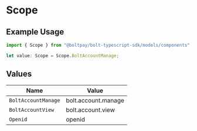 # Scope

## Example Usage

```typescript
import { Scope } from "@boltpay/bolt-typescript-sdk/models/components";

let value: Scope = Scope.BoltAccountManage;
```

## Values

| Name                | Value               |
| ------------------- | ------------------- |
| `BoltAccountManage` | bolt.account.manage |
| `BoltAccountView`   | bolt.account.view   |
| `Openid`            | openid              |